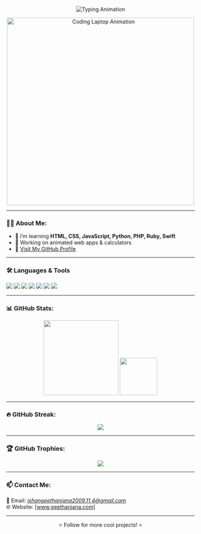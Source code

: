 <p align="center">
  <img src="https://readme-typing-svg.demolab.com?font=Fira+Code&size=40&pause=1000&color=lightblue&center=true&vCenter=true&width=600&lines=Hi+I'm+Ishan+Geethanjana" alt="Typing Animation" />
</p>

<p align="center">
  <img src="https://media.giphy.com/media/L95W4wv8nnb9K/giphy.gif" alt="Coding Laptop Animation" width="500" />
</p>

---

### 👨‍💻 About Me:
- 🧠 I’m learning **HTML, CSS, JavaScript, Python, PHP, Ruby, Swift**
- 🌱 Working on animated web apps & calculators
- 🔗 [Visit My GitHub Profile](https://github.com/2009ishan)

---
### 🛠️ Languages & Tools

<p>
  <img src="https://img.shields.io/badge/HTML5-E34F26?style=for-the-badge&logo=html5&logoColor=white" />
  <img src="https://img.shields.io/badge/CSS3-1572B6?style=for-the-badge&logo=css3&logoColor=white" />
  <img src="https://img.shields.io/badge/JavaScript-F7DF1E?style=for-the-badge&logo=javascript&logoColor=black" />
  <img src="https://img.shields.io/badge/Python-3776AB?style=for-the-badge&logo=python&logoColor=white" />
  <img src="https://img.shields.io/badge/PHP-777BB4?style=for-the-badge&logo=php&logoColor=white" />
  <img src="https://img.shields.io/badge/Ruby-DD0000?style=for-the-badge&logo=ruby&logoColor=white" />
  <img src="https://img.shields.io/badge/Swift-FA7343?style=for-the-badge&logo=swift&logoColor=white" />
</p>

---

### 📊 GitHub Stats:
<p align="center">
  <img src="https://github-readme-stats.vercel.app/api?username=2009ishan&show_icons=true&theme=radical&rank_icon=github" height="200"/>
  <img src="https://github-readme-stats.vercel.app/api/top-langs/?username=2009ishan&layout=compact&theme=radical" height="100"/>
</p>

---

### 🔥 GitHub Streak:
<p align="center">
  <img src="https://streak-stats.demolab.com?user=2009ishan&theme=radical&hide_border=false" />
</p>

---

### 🏆 GitHub Trophies:
<p align="center">
  <img src="https://github-profile-trophy.vercel.app/?username=2009ishan&theme=radical&row=1&column=7"/>
</p>

---

### 📫 Contact Me:
📧 Email: *ishangeethanjana2009.11.4@gmail.com*  
🌐 Website: [www.geethanjana.com]

---

<p align="center">⭐️ Follow for more cool projects! ⭐️</p>
